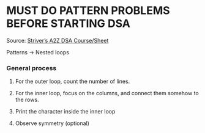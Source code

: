 # MUST DO PATTERN PROBLEMS BEFORE STARTING DSA

Source: [Striver’s A2Z DSA Course/Sheet](https://takeuforward.org/?s=Striver%27s+A2Z+DSA+Course)



Patterns -> Nested loops

### General process

1. For the outer loop, count the number of lines.

2. For the inner loop, focus on the columns, and connect them somehow to the rows.

3. Print the character inside the inner loop

4. Observe symmetry (optional)
